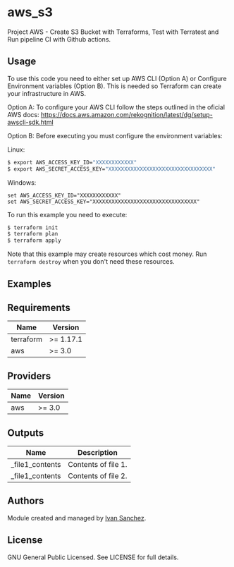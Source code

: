 # aws_s3
Project AWS - Create S3 Bucket with Terraforms, Test with Terratest and Run pipeline CI with Github actions.

## Usage
To use this code you need to either set up AWS CLI (Option A) or Configure Environment variables (Option B).
This is needed so Terraform can create your infrastructure in AWS.

Option A:
To configure your AWS CLI follow the steps outlined in the oficial AWS docs:
https://docs.aws.amazon.com/rekognition/latest/dg/setup-awscli-sdk.html

Option B:
Before executing you must configure the environment variables:

Linux:
```bash
$ export AWS_ACCESS_KEY_ID="XXXXXXXXXXXX"
$ export AWS_SECRET_ACCESS_KEY="XXXXXXXXXXXXXXXXXXXXXXXXXXXXXXXXX"
```

Windows:
```
set AWS_ACCESS_KEY_ID="XXXXXXXXXXXX"
set AWS_SECRET_ACCESS_KEY="XXXXXXXXXXXXXXXXXXXXXXXXXXXXXXXXX"
```



To run this example you need to execute:

```bash
$ terraform init
$ terraform plan
$ terraform apply 
```


Note that this example may create resources which cost money. Run `terraform destroy` when you don't need these resources.

## Examples



<!-- BEGINNING OF PRE-COMMIT-TERRAFORM DOCS HOOK -->
## Requirements

| Name | Version |
|------|---------|
| terraform | >= 1.17.1 |
| aws | >= 3.0 |

## Providers

| Name | Version |
|------|---------|
| aws | >= 3.0 |


## Outputs

| Name | Description |
|------|-------------|
| _file1\_contents | Contents of file 1. |
| _file1\_contents | Contents of file 2. |
<!-- END OF PRE-COMMIT-TERRAFORM DOCS HOOK -->

## Authors

Module created and managed by [Ivan Sanchez](https://github.com/ivansanchezvera).

## License

GNU General Public Licensed. See LICENSE for full details.
